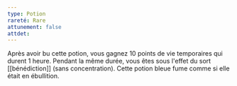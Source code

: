 ```yaml
---
type: Potion
rareté: Rare
attunement: false
attdet:
---
```

Après avoir bu cette potion, vous gagnez 10 points de vie temporaires qui durent 1 heure. Pendant la même durée, vous êtes sous l'effet du sort [[bénédiction]] (sans concentration). Cette potion bleue fume comme si elle était en ébullition.